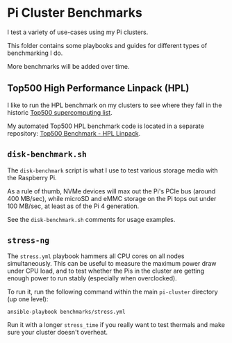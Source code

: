# Pi Cluster Benchmarks

I test a variety of use-cases using my Pi clusters.

This folder contains some playbooks and guides for different types of benchmarking I do.

More benchmarks will be added over time.

## Top500 High Performance Linpack (HPL)

I like to run the HPL benchmark on my clusters to see where they fall in the historic [Top500 supercomputing list](https://top500.org).

My automated Top500 HPL benchmark code is located in a separate repository: [Top500 Benchmark - HPL Linpack](https://github.com/geerlingguy/top500-benchmark).

## `disk-benchmark.sh`

The `disk-benchmark` script is what I use to test various storage media with the Raspberry Pi.

As a rule of thumb, NVMe devices will max out the Pi's PCIe bus (around 400 MB/sec), while microSD and eMMC storage on the Pi tops out under 100 MB/sec, at least as of the Pi 4 generation.

See the `disk-benchmark.sh` comments for usage examples.


## `stress-ng`

The `stress.yml` playbook hammers all CPU cores on all nodes simultaneously. This can be useful to measure the maximum power draw under CPU load, and to test whether the Pis in the cluster are getting enough power to run stably (especially when overclocked).

To run it, run the following command within the main `pi-cluster` directory (up one level):

```
ansible-playbook benchmarks/stress.yml
```

Run it with a longer `stress_time` if you really want to test thermals and make sure your cluster doesn't overheat.
